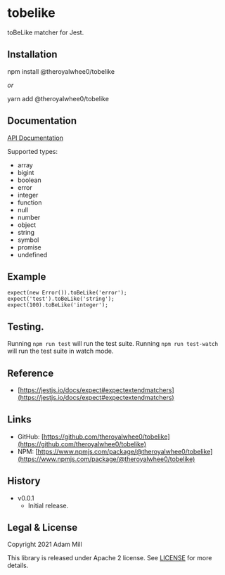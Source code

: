 # tobelike
toBeLike matcher for Jest.


## Installation
npm install @theroyalwhee0/tobelike

*or*

yarn add @theroyalwhee0/tobelike


## Documentation
[API Documentation](https://theroyalwhee0.github.io/tobelike/)

Supported types:
- array
- bigint
- boolean
- error
- integer
- function
- null
- number
- object
- string
- symbol
- promise
- undefined


## Example
```
expect(new Error()).toBeLike('error');
expect('test').toBeLike('string');
expect(100).toBeLike('integer');
```


## Testing.
Running ```npm run test``` will run the test suite. Running ```npm run test-watch``` will run the test suite in watch mode.


## Reference
- [https://jestjs.io/docs/expect#expectextendmatchers](https://jestjs.io/docs/expect#expectextendmatchers)


## Links
- GitHub: [https://github.com/theroyalwhee0/tobelike](https://github.com/theroyalwhee0/tobelike)
- NPM: [https://www.npmjs.com/package/@theroyalwhee0/tobelike](https://www.npmjs.com/package/@theroyalwhee0/tobelike)


## History
- v0.0.1
  - Initial release.


## Legal & License
Copyright 2021 Adam Mill

This library is released under Apache 2 license. See [LICENSE](https://github.com/theroyalwhee0/tobelike/blob/master/LICENSE) for more details.
